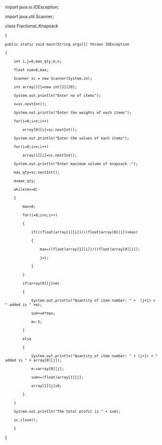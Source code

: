 import java.io.IOException;

import java.util.Scanner;
 
class Fractional_Knapsack  

{  
    
    public static void main(String args[]) throws IOException  
    
    {  
        
        int i,j=0,max_qty,m,n;  
        
        float sum=0,max;  
        
        Scanner sc = new Scanner(System.in);
        
        int array[][]=new int[2][20];  
        
        System.out.println("Enter no of items");  
        
        n=sc.nextInt(); 
 
        System.out.println("Enter the weights of each items");
        
        for(i=0;i<n;i++)  
            
            array[0][i]=sc.nextInt();    
 
        System.out.println("Enter the values of each items");
        
        for(i=0;i<n;i++)  
            
            array[1][i]=sc.nextInt(); 
 
        System.out.println("Enter maximum volume of knapsack :");  
        
        max_qty=sc.nextInt();  
 
        m=max_qty;  
        
        while(m>=0)  
        
        {  
            
            max=0;  
            
            for(i=0;i<n;i++)  
            
            {  
                
                if(((float)array[1][i])/((float)array[0][i])>max)  
                
                {  
                    
                    max=((float)array[1][i])/((float)array[0][i]);  
                    
                    j=i;  
                
                }  
            
            }  
            
            if(array[0][j]>m)  
            
            {  
                
                System.out.println("Quantity of item number: " +  (j+1) + " added is " +m);  
                
                sum+=m*max;  
                
                m=-1;  
            
            }  
            
            else  
            
            {  
                
                System.out.println("Quantity of item number: " + (j+1) + " added is " + array[0][j]);  
                
                m-=array[0][j];  
                
                sum+=(float)array[1][j];  
                
                array[1][j]=0;  
            
            }  
        
        }  
        
        System.out.println("The total profit is " + sum);
        
        sc.close();
        
        }  

}
